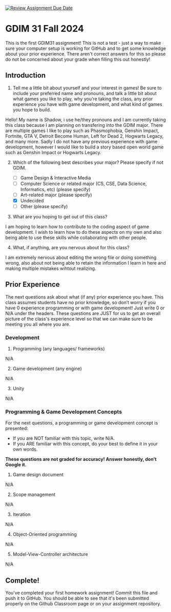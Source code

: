 [![Review Assignment Due Date](https://classroom.github.com/assets/deadline-readme-button-22041afd0340ce965d47ae6ef1cefeee28c7c493a6346c4f15d667ab976d596c.svg)](https://classroom.github.com/a/POQdLnh2)
# GDIM 31 Fall 2024

This is the first GDIM31 assignment! This is not a test - just a way to make sure your computer setup is working for GitHub and to get some knowledge about your prior experience. There aren't correct answers for this so please do not be concerned about your grade when filling this out honestly!

## Introduction

1. Tell me a little bit about yourself and your interest in games! Be sure to include your preferred name and pronouns, and talk a little bit about what games you like to play, why you’re taking the class, any prior experience you have with game development, and what kind of games you hope to build.

Hello! My name is Shadow, i use he/they pronouns and I am currently taking this class because I am planning on transfering into the GDIM major. There are multiple games I like to play such as Phasmophobia, Genshin Impact, Fortnite, GTA V, Detroit Become Human, Left for Dead 2, Hogwarts Legacy, and many more. Sadly I do not have any previous experience with game development, however I would like to build a story based open world game such as Genshin Impact or Hogwarts Legacy. 

2. Which of the following best describes your major? Please specify if not GDIM.  

    - [ ] Game Design & Interactive Media
    - [ ] Computer Science or related major (CS, CSE, Data Science, Informatics, etc) (please specify)
    - [ ] Art-related major (please specify)
    - [X] Undecided
    - [ ] Other (please specify)

3. What are you hoping to get out of this class?

I am hoping to learn how to contribute to the coding aspect of game development. I wish to learn how to do these aspects on my own and also being able to use these skills while collaborating with other people. 

4. What, if anything, are you nervous about for this class?

I am extremely nervous about editing the wrong file or doing something wrong, also about not being able to retain the information I learn in here and making multiple mistakes wihtout realizing. 

## Prior Experience

The next questions ask about what (if any) prior experience you have. This class assumes students have no prior knowledge, so don’t worry if you have 0 experience programming or with game development! Just write 0 or N/A under the headers. These questions are JUST for us to get an overall picture of the class's experience level so that we can make sure to be meeting you all where you are.

### Development

1. Programming (any languages/ frameworks)

N/A

2. Game development (any engine)

N/A

3. Unity

N/A

### Programming & Game Development Concepts

For the next questions, a programming or game development concept is presented:

 - If you are NOT familiar with this topic, write N/A.
 - If you ARE familiar with this concept, do your best to define it in your own words.

**These questions are not graded for accuracy! Answer honestly, don’t Google it.**

1. Game design document

N/A

2. Scope management

N/A

3. Iteration

N/A

4. Object-Oriented programming

N/A

5. Model-View-Controller architecture

N/A

## Complete!

You've completed your first homework assignment! Commit this file and push it to GitHub. You should be able to see that it's been submitted properly on the Github Classroom page or on your assignment repository.

